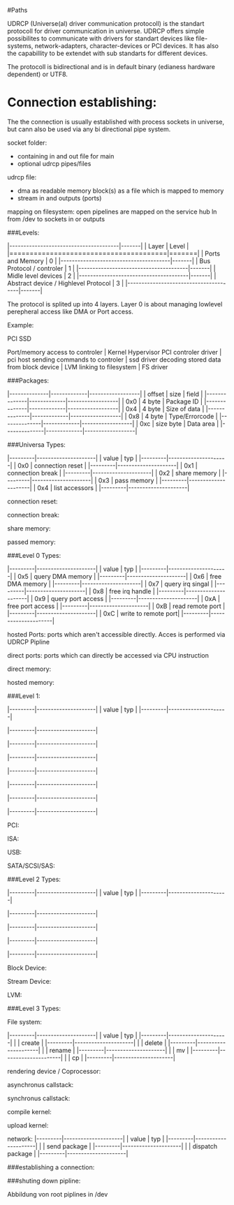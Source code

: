 #Paths

UDRCP (Universe(al) driver communication protocoll) is the standart protocoll for driver 
communication in universe. UDRCP offers simple possibilites to communicate with drivers for standart devices
like file-systems, network-adapters, character-devices or PCI devices. It has also the capabillity to be extendet
with sub standarts for different devices. 

The protocoll is bidirectional and is in default binary (edianess hardware dependent) or UTF8.

Connection establishing:
========
The the connection is usually established with process sockets in universe, but cann also be used via any
bi directional pipe system. 


socket folder:
- containing in and out file for main
- optional udrcp pipes/files

udrcp file:
- dma as readable memory block(s) as a file which is mapped to memory
- stream in and outputs (ports)


mapping on filesystem:
  open pipelines are mapped on the service hub
  ln from /dev to sockets in or outputs
  

###Levels:

|---------------------------------------|-------|
|                 Layer                 | Level |
|=======================================|=======|
|            Ports and Memory           |   0   |
|---------------------------------------|-------|
|         Bus Protocol / controler      |   1   |
|---------------------------------------|-------|
|           Midle level devices         |   2   |
|---------------------------------------|-------|
|  Abstract device / Highlevel Protocol |   3   |
|---------------------------------------|-------|

The protocol is splited up into 4 layers.
Layer 0 is about managing lowlevel perepheral access like DMA or
Port access.




Example:

PCI SSD

Port/memory access to controler         | Kernel Hypervisor
PCI controler driver                    | pci host
sending commands to controler           | ssd driver
decoding stored data from block device  | LVM
linking to filesystem                   | FS driver



###Packages:

|--------------|-------------|------------------|
|    offset    |    size     |     field        |
|--------------|-------------|------------------|
|     0x0      |   4 byte    |   Package ID     |
|--------------|-------------|------------------|
|     0x4      |   4 byte    |  Size of data    |
|--------------|-------------|------------------|
|     0x8      |   4 byte    | Type/Errorcode   |
|--------------|-------------|------------------|
|     0xc      | size byte   |   Data area      |
|--------------|-------------|------------------|



###Universa Types:


|---------|---------------------|
|  value  |         typ         |
|---------|---------------------|
|   0x0   |   connection reset  |
|---------|---------------------|
|   0x1   |   connection break  |
|---------|---------------------|
|   0x2   |    share memory     |
|---------|---------------------|
|   0x3   |    pass memory      |
|---------|---------------------|
|   0x4   |    list accessors   |
|---------|---------------------|

connection reset:

connection break:

share memory:

passed memory:


###Level 0 Types:

|---------|---------------------|
|  value  |         typ         |
|---------|---------------------|
|   0x5   |   query DMA memory  |
|---------|---------------------|
|   0x6   |   free DMA memory   |
|---------|---------------------|
|   0x7   |   query irq singal  |
|---------|---------------------|
|   0x8   |   free irq handle   |
|---------|---------------------|
|   0x9   |  query port access  |
|---------|---------------------|
|   0xA   |   free port access  |
|---------|---------------------|
|   0xB   |   read remote port  |
|---------|---------------------|
|   0xC   | write to remote port|
|---------|---------------------|



hosted Ports:
ports which aren't accessible directly. Acces is performed via UDRCP Pipline

direct ports:
ports which can directly be accessed via CPU instruction

direct memory:

hosted memory:



###Level 1:

|---------|---------------------|
|  value  |         typ         |
|---------|---------------------|

|---------|---------------------|

|---------|---------------------|

|---------|---------------------|

|---------|---------------------|

|---------|---------------------|

|---------|---------------------|

|---------|---------------------|

PCI:

ISA:

USB:

SATA/SCSI/SAS:



###Level 2 Types:


|---------|---------------------|
|  value  |         typ         |
|---------|---------------------|

|---------|---------------------|

|---------|---------------------|

|---------|---------------------|

|---------|---------------------|


Block Device:

Stream Device:

LVM:


###Level 3 Types:


File system:

|---------|---------------------|
|  value  |         typ         |
|---------|---------------------|
|         |    create     |
|---------|---------------------|
|         |    delete     |
|---------|---------------------|
|         |    rename     |
|---------|---------------------|
|         |    mv     |
|---------|---------------------|
|         |    cp     |
|---------|---------------------|




rendering device / Coprocessor:

asynchronus callstack:

synchronus callstack:

compile kernel:

upload kernel:






network:
|---------|---------------------|
|  value  |         typ         |
|---------|---------------------|
|         |    send package     |
|---------|---------------------|
|         |  dispatch package   |
|---------|---------------------|


###establishing a connection:



###shuting down pipline:


Abbildung von root piplines in /dev



